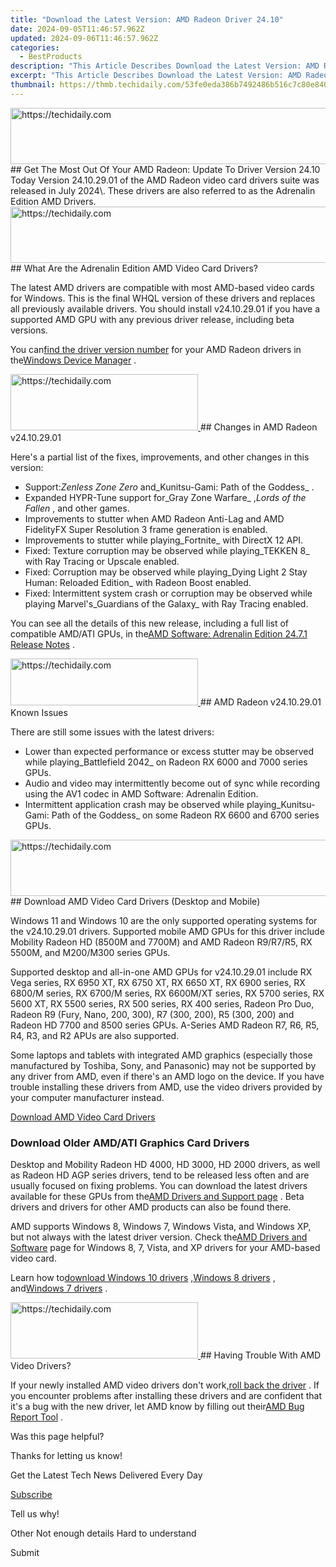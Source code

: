 ```yaml
---
title: "Download the Latest Version: AMD Radeon Driver 24.10"
date: 2024-09-05T11:46:57.962Z
updated: 2024-09-06T11:46:57.962Z
categories:
  - BestProducts
description: "This Article Describes Download the Latest Version: AMD Radeon Driver 24.10"
excerpt: "This Article Describes Download the Latest Version: AMD Radeon Driver 24.10"
thumbnail: https://thmb.techidaily.com/53fe0eda386b7492486b516c7c80e84033132f7114b2f25cabe5e7dae992e1e9.png
---
```


<!-- affiliate ads begin -->
<a href="https://appsumo.8odi.net/c/5597632/2118321/7443" target="_top" id="2118321">
  <img src="//a.impactradius-go.com/display-ad/7443-2118321" border="0" alt="https://techidaily.com" width="600" height="90"/>
</a>
<img height="0" width="0" src="https://appsumo.8odi.net/i/5597632/2118321/7443" style="position:absolute;visibility:hidden;" border="0" />
<!-- affiliate ads end -->
## Get The Most Out Of Your AMD Radeon: Update To Driver Version 24.10 Today
 Version 24.10.29.01 of the AMD Radeon video card drivers suite was released in July 2024\. These drivers are also referred to as the Adrenalin Edition AMD Drivers.

<!-- affiliate ads begin -->
<a href="https://ephamedtechinc.pxf.io/c/5597632/2136627/26400" target="_top" id="2136627">
  <img src="//a.impactradius-go.com/display-ad/26400-2136627" border="0" alt="https://techidaily.com" width="728" height="90"/>
</a>
<img height="0" width="0" src="https://ephamedtechinc.pxf.io/i/5597632/2136627/26400" style="position:absolute;visibility:hidden;" border="0" />
<!-- affiliate ads end -->
## What Are the Adrenalin Edition AMD Video Card Drivers?

 The latest AMD drivers are compatible with most AMD-based video cards for Windows. This is the final WHQL version of these drivers and replaces all previously available drivers. You should install v24.10.29.01 if you have a supported AMD GPU with any previous driver release, including beta versions.

 You can[find the driver version number](https://www.lifewire.com/how-do-i-find-a-drivers-version-number-2619213) for your AMD Radeon drivers in the[Windows Device Manager](https://www.lifewire.com/device-manager-2625860) .

<!-- affiliate ads begin -->
<a href="https://aligracehair.sjv.io/c/5597632/2115931/19272" target="_top" id="2115931">
  <img src="//a.impactradius-go.com/display-ad/19272-2115931" border="0" alt="https://techidaily.com" width="300" height="90"/>
</a>
<img height="0" width="0" src="https://aligracehair.sjv.io/i/5597632/2115931/19272" style="position:absolute;visibility:hidden;" border="0" />
<!-- affiliate ads end -->
## Changes in AMD Radeon v24.10.29.01

 Here's a partial list of the fixes, improvements, and other changes in this version:

* Support:_Zenless Zone Zero_ and_Kunitsu-Gami: Path of the Goddess_ .
* Expanded HYPR-Tune support for_Gray Zone Warfare_ ,_Lords of the Fallen_ , and other games.
* Improvements to stutter when AMD Radeon Anti-Lag and AMD FidelityFX Super Resolution 3 frame generation is enabled.
* Improvements to stutter while playing_Fortnite_ with DirectX 12 API.
* Fixed: Texture corruption may be observed while playing_TEKKEN 8_ with Ray Tracing or Upscale enabled.
* Fixed: Corruption may be observed while playing_Dying Light 2 Stay Human: Reloaded Edition_ with Radeon Boost enabled.
* Fixed: Intermittent system crash or corruption may be observed while playing Marvel's_Guardians of the Galaxy_ with Ray Tracing enabled.

 You can see all the details of this new release, including a full list of compatible AMD/ATI GPUs, in the[AMD Software: Adrenalin Edition 24.7.1 Release Notes](https://www.amd.com/en/resources/support-articles/release-notes/RN-RAD-WIN-24-7-1.html) .

<!-- affiliate ads begin -->
<a href="https://25home.pxf.io/c/5597632/2123475/16836" target="_top" id="2123475">
  <img src="//a.impactradius-go.com/display-ad/16836-2123475" border="0" alt="https://techidaily.com" width="300" height="75"/>
</a>
<img height="0" width="0" src="https://25home.pxf.io/i/5597632/2123475/16836" style="position:absolute;visibility:hidden;" border="0" />
<!-- affiliate ads end -->
## AMD Radeon v24.10.29.01 Known Issues

 There are still some issues with the latest drivers:

* Lower than expected performance or excess stutter may be observed while playing_Battlefield 2042_ on Radeon RX 6000 and 7000 series GPUs.
* Audio and video may intermittently become out of sync while recording using the AV1 codec in AMD Software: Adrenalin Edition.
* Intermittent application crash may be observed while playing_Kunitsu-Gami: Path of the Goddess_ on some Radeon RX 6600 and 6700 series GPUs.

<!-- affiliate ads begin -->
<a href="https://ephamedtechinc.pxf.io/c/5597632/2126492/26400" target="_top" id="2126492">
  <img src="//a.impactradius-go.com/display-ad/26400-2126492" border="0" alt="https://techidaily.com" width="640" height="90"/>
</a>
<img height="0" width="0" src="https://ephamedtechinc.pxf.io/i/5597632/2126492/26400" style="position:absolute;visibility:hidden;" border="0" />
<!-- affiliate ads end -->
## Download AMD Video Card Drivers (Desktop and Mobile)

 Windows 11 and Windows 10 are the only supported operating systems for the v24.10.29.01 drivers. Supported mobile AMD GPUs for this driver include Mobility Radeon HD (8500M and 7700M) and AMD Radeon R9/R7/R5, RX 5500M, and M200/M300 series GPUs.

 Supported desktop and all-in-one AMD GPUs for v24.10.29.01 include RX Vega series, RX 6950 XT, RX 6750 XT, RX 6650 XT, RX 6900 series, RX 6800/M series, RX 6700/M series, RX 6600M/XT series, RX 5700 series, RX 5600 XT, RX 5500 series, RX 500 series, RX 400 series, Radeon Pro Duo, Radeon R9 (Fury, Nano, 200, 300), R7 (300, 200), R5 (300, 200) and Radeon HD 7700 and 8500 series GPUs. A-Series AMD Radeon R7, R6, R5, R4, R3, and R2 APUs are also supported.

 Some laptops and tablets with integrated AMD graphics (especially those manufactured by Toshiba, Sony, and Panasonic) may not be supported by any driver from AMD, even if there's an AMD logo on the device. If you have trouble installing these drivers from AMD, use the video drivers provided by your computer manufacturer instead.

[Download AMD Video Card Drivers](https://www.amd.com/en/support/download/drivers.html)

### Download Older AMD/ATI Graphics Card Drivers

 Desktop and Mobility Radeon HD 4000, HD 3000, HD 2000 drivers, as well as Radeon HD AGP series drivers, tend to be released less often and are usually focused on fixing problems. You can download the latest drivers available for these GPUs from the[AMD Drivers and Support page](https://www.amd.com/en/support/download/drivers.html) . Beta drivers and drivers for other AMD products can also be found there.

 AMD supports Windows 8, Windows 7, Windows Vista, and Windows XP, but not always with the latest driver version. Check the[AMD Drivers and Software](https://www.amd.com/en/support) page for Windows 8, 7, Vista, and XP drivers for your AMD-based video card.

 Learn how to[download Windows 10 drivers](https://www.lifewire.com/windows-10-drivers-2626219) ,[Windows 8 drivers](https://www.lifewire.com/windows-8-8-1-drivers-2626257) , and[Windows 7 drivers](https://www.lifewire.com/windows-7-drivers-2619227) .

<!-- affiliate ads begin -->
<a href="https://aligracehair.sjv.io/c/5597632/2135369/19272" target="_top" id="2135369">
  <img src="//a.impactradius-go.com/display-ad/19272-2135369" border="0" alt="https://techidaily.com" width="300" height="90"/>
</a>
<img height="0" width="0" src="https://aligracehair.sjv.io/i/5597632/2135369/19272" style="position:absolute;visibility:hidden;" border="0" />
<!-- affiliate ads end -->
## Having Trouble With AMD Video Drivers?

 If your newly installed AMD video drivers don't work,[roll back the driver](https://www.lifewire.com/how-to-roll-back-a-driver-in-windows-2619217) . If you encounter problems after installing these drivers and are confident that it's a bug with the new driver, let AMD know by filling out their[AMD Bug Report Tool](https://www.amd.com/en/resources/support-articles/faqs/AMDBRT.html) .

Was this page helpful?

Thanks for letting us know!

 Get the Latest Tech News Delivered Every Day

[Subscribe](https://www.lifewire.com/#)

Tell us why!

 Other  Not enough details  Hard to understand

 Submit

<ins class="adsbygoogle"
     style="display:block"
     data-ad-format="autorelaxed"
     data-ad-client="ca-pub-7571918770474297"
     data-ad-slot="1223367746"></ins>



<ins class="adsbygoogle"
     style="display:block"
     data-ad-client="ca-pub-7571918770474297"
     data-ad-slot="8358498916"
     data-ad-format="auto"
     data-full-width-responsive="true"></ins>


